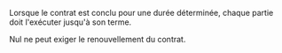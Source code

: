 Lorsque le contrat est conclu pour une durée déterminée, chaque partie doit l'exécuter jusqu'à son terme. 


  

 Nul ne peut exiger le renouvellement du contrat. 


  

  
